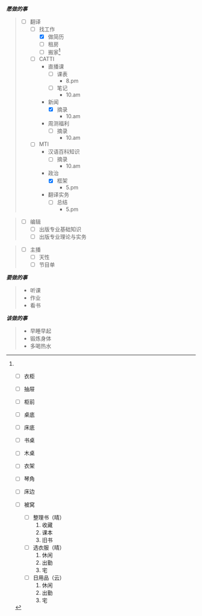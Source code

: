 ***愿做的事***
> - [ ] 翻译
>   - [ ] 找工作
>       - [x] 做简历
>       - [ ] 租房
>       - [ ] 搬家[^1]
>       [^1]: 
>           - [ ] 衣柜
>           - [ ] 抽屉
>           - [ ] 柜前
>           - [ ] 桌底
>           - [ ] 床底
>           - [ ] 书桌
>           - [ ] 木桌
>           - [ ] 衣架
>           - [ ] 琴角
>           - [ ] 床边
>           - [ ] 被窝
>           
>               - [ ] 整理书（晴）
>                   1. 收藏
>                   2. 课本
>                   3. 旧书
>               - [ ] 选衣服（晴）
>                   1. 休闲
>                   2. 出勤
>                   3. 宅
>               - [ ] 日用品（云）
>                   1. 休闲
>                   2. 出勤
>                   3. 宅
>   - [ ] CATTI
>       - 直播课
>           - [ ] 课表
>             - 8\.pm
>           - [ ] 笔记
>             - 10\.am
>       - 新闻
>           - [x] 摘录
>             - 10\.am
>       - 周测福利
>           - [ ] 摘录
>             - 10\.am
>   - [ ] MTI
>       - 汉语百科知识
>           - [ ] 摘录
>             - 10\.am
>       - 政治
>           - [x] 框架
>             - 5\.pm
>       - 翻译实务
>           - [ ] 总结
>             - 5\.pm

> - [ ] 编辑
>   - [ ] 出版专业基础知识
>   - [ ] 出版专业理论与实务

> - [ ] 主播
>   - [ ] 天性
>   - [ ] 节目单

***要做的事***
> - 听课
> - 作业
> - 看书

***该做的事***
> - 早睡早起
> - 锻炼身体
> - 多喝热水
